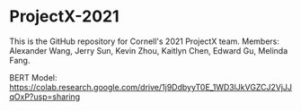 # ProjectX-2021
This is the GitHub repository for Cornell's 2021 ProjectX team. Members: Alexander Wang, Jerry Sun, Kevin Zhou, Kaitlyn Chen, Edward Gu, Melinda Fang.

BERT Model: https://colab.research.google.com/drive/1j9DdbyyT0E_1WD3lJkVGZCJ2VjJJqOxP?usp=sharing
